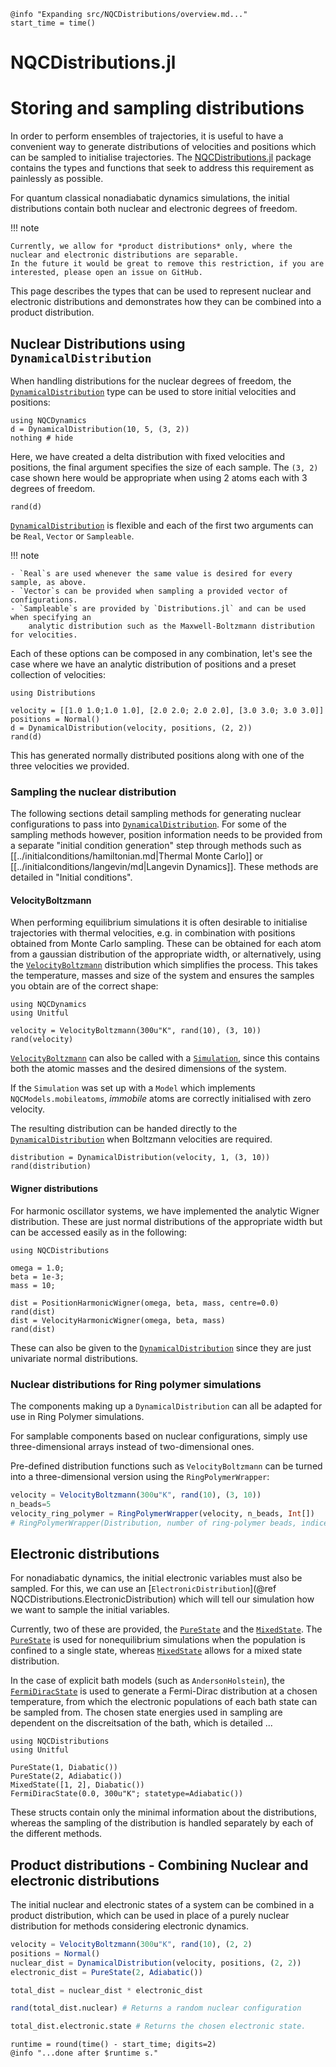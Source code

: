 ```@setup logging
@info "Expanding src/NQCDistributions/overview.md..."
start_time = time()
```
# NQCDistributions.jl

# Storing and sampling distributions

In order to perform ensembles of trajectories, it is useful to have a convenient way
to generate distributions of velocities and positions which can be sampled to
initialise trajectories.
The [NQCDistributions.jl](https://github.com/NQCD/NQCDistributions.jl) package contains the types and functions that seek
to address this requirement as painlessly as possible. 

For quantum classical nonadiabatic dynamics simulations, the initial distributions contain
both nuclear and electronic degrees of freedom.

!!! note

    Currently, we allow for *product distributions* only, where the nuclear and electronic distributions are separable.
    In the future it would be great to remove this restriction, if you are interested, please open an issue on GitHub.

This page describes the types that can be used to represent nuclear and electronic distributions
and demonstrates how they can be combined into a product distribution.

## Nuclear Distributions using `DynamicalDistribution`

When handling distributions for the nuclear degrees of freedom,
the [`DynamicalDistribution`](@ref) type can be used to store initial velocities and positions:
```@example distribution
using NQCDynamics
d = DynamicalDistribution(10, 5, (3, 2))
nothing # hide
``` 
Here, we have created a delta distribution with fixed velocities and positions,
the final argument specifies the size of each sample.
The `(3, 2)` case shown here would be appropriate when using 2 atoms each with 3 degrees of freedom.
```@repl distribution
rand(d)
```

[`DynamicalDistribution`](@ref) is flexible and each of the first two arguments can be `Real`, `Vector` or `Sampleable`.

!!! note

    - `Real`s are used whenever the same value is desired for every sample, as above.
    - `Vector`s can be provided when sampling a provided vector of configurations.
    - `Sampleable`s are provided by `Distributions.jl` and can be used when specifying an
        analytic distribution such as the Maxwell-Boltzmann distribution for velocities.

Each of these options can be composed in any combination, let's see the case where we have
an analytic distribution of positions and a preset collection of velocities:
```@example distribution
using Distributions

velocity = [[1.0 1.0;1.0 1.0], [2.0 2.0; 2.0 2.0], [3.0 3.0; 3.0 3.0]] 
positions = Normal()
d = DynamicalDistribution(velocity, positions, (2, 2))
rand(d)
``` 
This has generated normally distributed positions along with one of the three velocities
we provided.

### Sampling the nuclear distribution

The following sections detail sampling methods for generating nuclear configurations to pass into [`DynamicalDistribution`](@ref).
For some of the sampling methods however, position information needs to be provided from a separate "initial condition generation" step
through methods such as [[../initialconditions/hamiltonian.md|Thermal Monte Carlo]] or [[../initialconditions/langevin/md|Langevin Dynamics]]. These methods are detailed in "Initial conditions".

#### VelocityBoltzmann

When performing equilibrium simulations it is often desirable to initialise trajectories
with thermal velocities, e.g. in combination with positions obtained from Monte Carlo sampling.
These can be obtained for each atom from a gaussian distribution of the appropriate
width, or alternatively, using the [`VelocityBoltzmann`](@ref) distribution which simplifies
the process.
This takes the temperature, masses and size of the system and ensures the samples you
obtain are of the correct shape:
```@example boltzmannvelocity
using NQCDynamics
using Unitful

velocity = VelocityBoltzmann(300u"K", rand(10), (3, 10))
rand(velocity)
```

[`VelocityBoltzmann`](@ref) can also be called with a [`Simulation`](@ref), since this contains 
both the atomic masses and the desired dimensions of the system.

If the `Simulation` was set up with a `Model` which implements `NQCModels.mobileatoms`, *immobile* atoms 
are correctly initialised with zero velocity. 

The resulting distribution can be handed directly to the [`DynamicalDistribution`](@ref) when Boltzmann
velocities are required.
```@example boltzmannvelocity
distribution = DynamicalDistribution(velocity, 1, (3, 10))
rand(distribution)
```

#### Wigner distributions
For harmonic oscillator systems, we have implemented the analytic Wigner distribution.
These are just normal distributions of the appropriate width but can be accessed easily
as in the following:
```@repl wigner
using NQCDistributions 

omega = 1.0;
beta = 1e-3;
mass = 10;

dist = PositionHarmonicWigner(omega, beta, mass, centre=0.0)
rand(dist)
dist = VelocityHarmonicWigner(omega, beta, mass)
rand(dist)
```
These can also be given to the [`DynamicalDistribution`](@ref) since they are just
univariate normal distributions.

### Nuclear distributions for Ring polymer simulations
The components making up a `DynamicalDistribution` can all be adapted for use in Ring Polymer simulations. 

For samplable components based on nuclear configurations, simply use three-dimensional arrays instead of two-dimensional ones. 

Pre-defined distribution functions such as `VelocityBoltzmann` can be turned into a three-dimensional version using the `RingPolymerWrapper`:

```julia
velocity = VelocityBoltzmann(300u"K", rand(10), (3, 10))
n_beads=5
velocity_ring_polymer = RingPolymerWrapper(velocity, n_beads, Int[])
# RingPolymerWrapper(Distribution, number of ring-polymer beads, indices of atoms to treat classically)
```

## Electronic distributions

For nonadiabatic dynamics, the initial electronic variables must also be sampled.
For this, we can use an [`ElectronicDistribution`](@ref NQCDistributions.ElectronicDistribution)
which will tell our simulation how we want to sample the initial variables.

Currently, two of these are provided, the [`PureState`](@ref) and the [`MixedState`](@ref).
The [`PureState`](@ref) is used for nonequilibrium simulations when the population
is confined to a single state, whereas [`MixedState`](@ref) allows for a mixed state
distribution.

In the case of explicit bath models (such as `AndersonHolstein`), the [`FermiDiracState`](@ref) is used to generate a Fermi-Dirac distribution at a chosen temperature, from which the electronic populations of each bath state can be sampled from. The chosen state energies used in sampling are dependent on the discreitsation of the bath, which is detailed ...

```@repl electronicdistribution
using NQCDistributions 
using Unitful

PureState(1, Diabatic())
PureState(2, Adiabatic())
MixedState([1, 2], Diabatic())
FermiDiracState(0.0, 300u"K"; statetype=Adiabatic())
```

These structs contain only the minimal information about the distributions, whereas the sampling
of the distribution is handled separately by each of the different methods.

## Product distributions - Combining Nuclear and electronic distributions

The initial nuclear and electronic states of a system can be combined in a product distribution, which can be used in place of a purely nuclear distribution for methods considering electronic dynamics.

```julia
velocity = VelocityBoltzmann(300u"K", rand(10), (2, 2)
positions = Normal()
nuclear_dist = DynamicalDistribution(velocity, positions, (2, 2))
electronic_dist = PureState(2, Adiabatic())

total_dist = nuclear_dist * electronic_dist

rand(total_dist.nuclear) # Returns a random nuclear configuration

total_dist.electronic.state # Returns the chosen electronic state. 

```


```@setup logging
runtime = round(time() - start_time; digits=2)
@info "...done after $runtime s."
```

